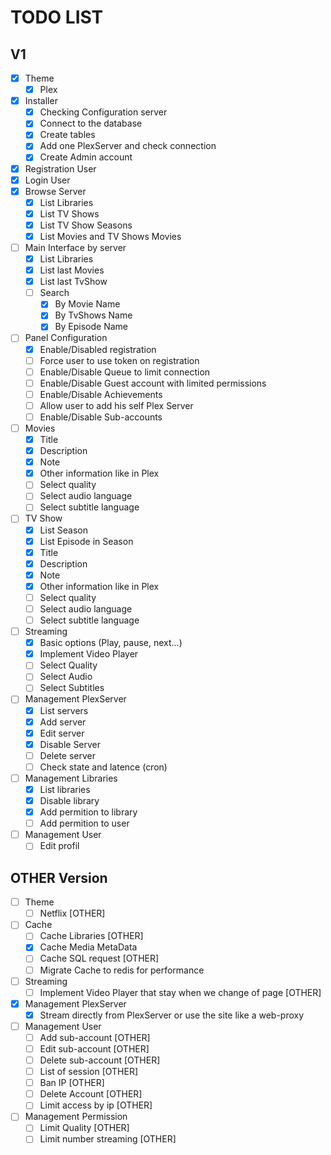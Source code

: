 # TODO LIST

## V1
- [x] Theme
  - [x] Plex
- [x] Installer
  - [x] Checking Configuration server
  - [x] Connect to the database
  - [x] Create tables
  - [x] Add one PlexServer and check connection
  - [x] Create Admin account
- [x] Registration User
- [x] Login User
- [x] Browse Server
  - [x] List Libraries
  - [x] List TV Shows
  - [x] List TV Show Seasons
  - [x] List Movies and TV Shows Movies
- [ ] Main Interface by server
  - [x] List Libraries
  - [x] List last Movies
  - [x] List last TvShow
  - [ ] Search
    - [x] By Movie Name
    - [x] By TvShows Name
    - [x] By Episode Name
- [ ] Panel Configuration
  - [x] Enable/Disabled registration
  - [ ] Force user to use token on registration
  - [ ] Enable/Disable Queue to limit connection
  - [ ] Enable/Disable Guest account with limited permissions
  - [ ] Enable/Disable Achievements
  - [ ] Allow user to add his self Plex Server
  - [ ] Enable/Disable Sub-accounts
- [ ] Movies
  - [x] Title
  - [x] Description
  - [x] Note
  - [x] Other information like in Plex
  - [ ] Select quality
  - [ ] Select audio language
  - [ ] Select subtitle language
- [ ] TV Show
  - [x] List Season
  - [x] List Episode in Season
  - [x] Title
  - [x] Description
  - [x] Note
  - [x] Other information like in Plex
  - [ ] Select quality
  - [ ] Select audio language
  - [ ] Select subtitle language
- [ ] Streaming
  - [x] Basic options (Play, pause, next...)
  - [x] Implement Video Player
  - [ ] Select Quality
  - [ ] Select Audio
  - [ ] Select Subtitles
- [ ] Management PlexServer
  - [x] List servers
  - [X] Add server
  - [X] Edit server
  - [X] Disable Server
  - [ ] Delete server
  - [ ] Check state and latence (cron)
- [ ] Management Libraries
  - [x] List libraries
  - [x] Disable library
  - [x] Add permition to library
  - [ ] Add permition to user
- [ ] Management User
  - [ ] Edit profil

## OTHER Version
- [ ] Theme
  - [ ] Netflix [OTHER]
- [ ] Cache
  - [ ] Cache Libraries [OTHER]
  - [x] Cache Media MetaData
  - [ ] Cache SQL request [OTHER]
  - [ ] Migrate Cache to redis for performance
- [ ] Streaming
  - [ ] Implement Video Player that stay when we change of page [OTHER]
- [x] Management PlexServer
  - [x] Stream directly from PlexServer or use the site like a web-proxy
- [ ] Management User
  - [ ] Add sub-account [OTHER]
  - [ ] Edit sub-account [OTHER]
  - [ ] Delete sub-account [OTHER]
  - [ ] List of session [OTHER]
  - [ ] Ban IP [OTHER]
  - [ ] Delete Account [OTHER]
  - [ ] Limit access by ip [OTHER]
- [ ] Management Permission
  - [ ] Limit Quality [OTHER]
  - [ ] Limit number streaming [OTHER]
